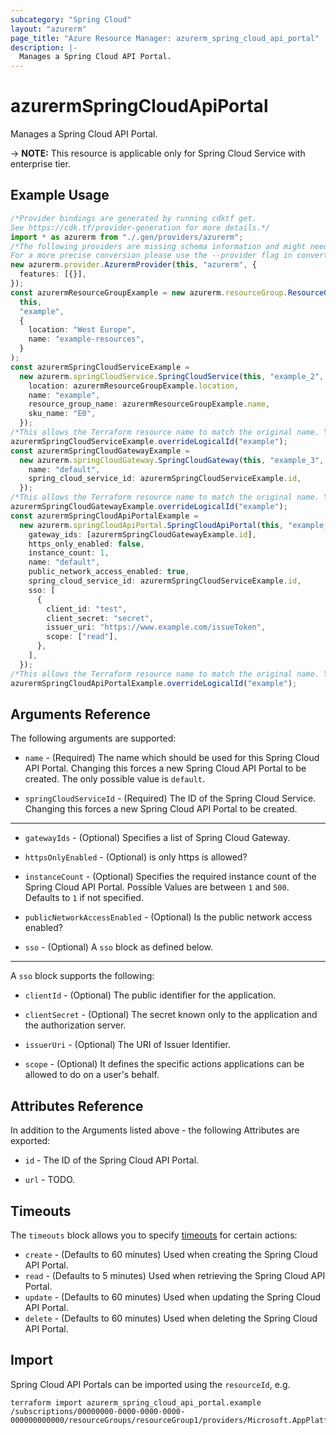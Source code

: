 ```yaml
---
subcategory: "Spring Cloud"
layout: "azurerm"
page_title: "Azure Resource Manager: azurerm_spring_cloud_api_portal"
description: |-
  Manages a Spring Cloud API Portal.
---
```


# azurermSpringCloudApiPortal

Manages a Spring Cloud API Portal.

\-> **NOTE:** This resource is applicable only for Spring Cloud Service with enterprise tier.

## Example Usage

```typescript
/*Provider bindings are generated by running cdktf get.
See https://cdk.tf/provider-generation for more details.*/
import * as azurerm from "./.gen/providers/azurerm";
/*The following providers are missing schema information and might need manual adjustments to synthesize correctly: azurerm.
For a more precise conversion please use the --provider flag in convert.*/
new azurerm.provider.AzurermProvider(this, "azurerm", {
  features: [{}],
});
const azurermResourceGroupExample = new azurerm.resourceGroup.ResourceGroup(
  this,
  "example",
  {
    location: "West Europe",
    name: "example-resources",
  }
);
const azurermSpringCloudServiceExample =
  new azurerm.springCloudService.SpringCloudService(this, "example_2", {
    location: azurermResourceGroupExample.location,
    name: "example",
    resource_group_name: azurermResourceGroupExample.name,
    sku_name: "E0",
  });
/*This allows the Terraform resource name to match the original name. You can remove the call if you don't need them to match.*/
azurermSpringCloudServiceExample.overrideLogicalId("example");
const azurermSpringCloudGatewayExample =
  new azurerm.springCloudGateway.SpringCloudGateway(this, "example_3", {
    name: "default",
    spring_cloud_service_id: azurermSpringCloudServiceExample.id,
  });
/*This allows the Terraform resource name to match the original name. You can remove the call if you don't need them to match.*/
azurermSpringCloudGatewayExample.overrideLogicalId("example");
const azurermSpringCloudApiPortalExample =
  new azurerm.springCloudApiPortal.SpringCloudApiPortal(this, "example_4", {
    gateway_ids: [azurermSpringCloudGatewayExample.id],
    https_only_enabled: false,
    instance_count: 1,
    name: "default",
    public_network_access_enabled: true,
    spring_cloud_service_id: azurermSpringCloudServiceExample.id,
    sso: [
      {
        client_id: "test",
        client_secret: "secret",
        issuer_uri: "https://www.example.com/issueToken",
        scope: ["read"],
      },
    ],
  });
/*This allows the Terraform resource name to match the original name. You can remove the call if you don't need them to match.*/
azurermSpringCloudApiPortalExample.overrideLogicalId("example");

```

## Arguments Reference

The following arguments are supported:

*   `name` - (Required) The name which should be used for this Spring Cloud API Portal. Changing this forces a new Spring Cloud API Portal to be created. The only possible value is `default`.

*   `springCloudServiceId` - (Required) The ID of the Spring Cloud Service. Changing this forces a new Spring Cloud API Portal to be created.

***

*   `gatewayIds` - (Optional) Specifies a list of Spring Cloud Gateway.

*   `httpsOnlyEnabled` - (Optional) is only https is allowed?

*   `instanceCount` - (Optional) Specifies the required instance count of the Spring Cloud API Portal. Possible Values are between `1` and `500`. Defaults to `1` if not specified.

*   `publicNetworkAccessEnabled` - (Optional) Is the public network access enabled?

*   `sso` - (Optional) A `sso` block as defined below.

***

A `sso` block supports the following:

*   `clientId` - (Optional) The public identifier for the application.

*   `clientSecret` - (Optional) The secret known only to the application and the authorization server.

*   `issuerUri` - (Optional) The URI of Issuer Identifier.

*   `scope` - (Optional) It defines the specific actions applications can be allowed to do on a user's behalf.

## Attributes Reference

In addition to the Arguments listed above - the following Attributes are exported:

*   `id` - The ID of the Spring Cloud API Portal.

*   `url` - TODO.

## Timeouts

The `timeouts` block allows you to specify [timeouts](https://www.terraform.io/language/resources/syntax#operation-timeouts) for certain actions:

* `create` - (Defaults to 60 minutes) Used when creating the Spring Cloud API Portal.
* `read` - (Defaults to 5 minutes) Used when retrieving the Spring Cloud API Portal.
* `update` - (Defaults to 60 minutes) Used when updating the Spring Cloud API Portal.
* `delete` - (Defaults to 60 minutes) Used when deleting the Spring Cloud API Portal.

## Import

Spring Cloud API Portals can be imported using the `resourceId`, e.g.

```console
terraform import azurerm_spring_cloud_api_portal.example /subscriptions/00000000-0000-0000-0000-000000000000/resourceGroups/resourceGroup1/providers/Microsoft.AppPlatform/spring/service1/apiPortals/apiPortal1
```
